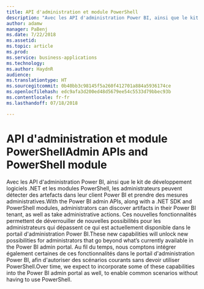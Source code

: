 ```yaml
---
title: API d'administration et module PowerShell
description: "Avec les API d'administration Power BI, ainsi que le kit de développement logiciels .NET et les modules PowerShell, les administrateurs peuvent détecter des artefacts dans leur client Power BI et prendre des mesures administratives"
author: adamw
manager: PaBenj
ms.date: 7/22/2018
ms.assetid: 
ms.topic: article
ms.prod: 
ms.service: business-applications
ms.technology: 
ms.author: HaydnR
audience: 
ms.translationtype: HT
ms.sourcegitcommit: 0b40bb3c98145f5a260f412701a884a5936174ce
ms.openlocfilehash: edc9afa3d200ed48d5679ee54c5533d79bbec93b
ms.contentlocale: fr-fr
ms.lasthandoff: 07/18/2018

---
```

# <a name="admin-apis-and-powershell-module"></a><span data-ttu-id="7686c-103">API d'administration et module PowerShell</span><span class="sxs-lookup"><span data-stu-id="7686c-103">Admin APIs and PowerShell module</span></span>

<span data-ttu-id="7686c-104">Avec les API d'administration Power BI, ainsi que le kit de développement logiciels .NET et les modules PowerShell, les administrateurs peuvent détecter des artefacts dans leur client Power BI et prendre des mesures administratives.</span><span class="sxs-lookup"><span data-stu-id="7686c-104">With the Power BI admin APIs, along with a .NET SDK and PowerShell modules, administrators can discover artifacts in their Power BI tenant, as well as take administrative actions.</span></span> <span data-ttu-id="7686c-105">Ces nouvelles fonctionnalités permettent de déverrouiller de nouvelles possibilités pour les administrateurs qui dépassent ce qui est actuellement disponible dans le portail d'administration Power BI.</span><span class="sxs-lookup"><span data-stu-id="7686c-105">These new capabilities will unlock new possibilities for administrators that go beyond what’s currently available in the Power BI admin portal.</span></span> <span data-ttu-id="7686c-106">Au fil du temps, nous comptons intégrer également certaines de ces fonctionnalités dans le portail d'administration Power BI, afin d'autoriser des scénarios courants sans devoir utiliser PowerShell.</span><span class="sxs-lookup"><span data-stu-id="7686c-106">Over time, we expect to incorporate some of these capabilities into the Power BI admin portal as well, to enable common scenarios without having to use PowerShell.</span></span>


